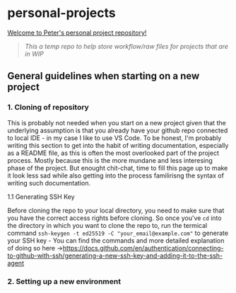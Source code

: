 # personal-projects

<u>Welcome to Peter's personal project repository!</u>

> _This a temp repo to help store workflow/raw files for projects that are in WIP_

## General guidelines when starting on a new project

### 1. Cloning of repository

This is probably not needed when you start on a new project given that the underlying assumption is that you already have your github repo connected to local IDE - in my case I like to use VS Code. To be honest, I'm probably writing this section to get into the habit of writing documentation, especially as a README file, as this is often the most overlooked part of the project process. Mostly because this is the more mundane and less interesing phase of the project. But enought chit-chat, time to fill this page up to make it look less sad while also getting into the process familirisng the syntax of writing such documentation.

1.1 Generating SSH Key

Before cloning the repo to your local directory, you need to make sure that you have the correct access rights before cloning. So once you've `cd` into the directory in which you want to clone the repo to, run the termical command `ssh-keygen -t ed25519 -C "your_email@example.com"` to generate your SSH key - You can find the commands and more detailed explanation of doing so here ->[https://docs.github.com/en/authentication/connecting-to-github-with-ssh/generating-a-new-ssh-key-and-adding-it-to-the-ssh-agent
](url)
### 2. Setting up a new environment

